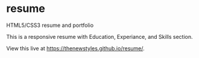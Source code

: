 # resume
HTML5/CSS3 resume and portfolio

This is a responsive resume with Education, Experiance, and Skills section. 

View this live at https://thenewstyles.github.io/resume/. 
